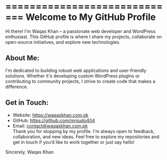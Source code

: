 =============================
Welcome to My GitHub Profile
=============================

Hi there! I'm Waqas Khan – a passionate web developer and WordPress enthusiast. This GitHub profile is where I share my projects, collaborate on open-source initiatives, and explore new technologies.

About Me:
---------
I'm dedicated to building robust web applications and user-friendly solutions. Whether it's developing custom WordPress plugins or contributing to community projects, I strive to create code that makes a difference.


Get in Touch:
-------------
- Website: https://waqaskhan.com.pk
- GitHub: https://github.com/mrsudo404
- Email: contact@waqaskhan.com.pk  
Thank you for stopping by my profile. I'm always open to feedback, collaboration, and new ideas. Feel free to explore my repositories and get in touch if you’d like to work together or just say hello!

Sincerely,
Waqas Khan